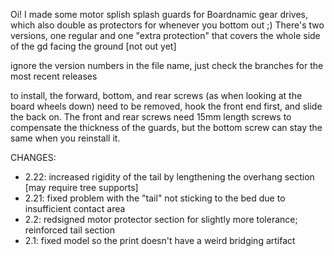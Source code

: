 Oi! I made some motor splish splash guards for Boardnamic gear drives, which also double as protectors for whenever you bottom out ;) 
There's two versions, one regular and one "extra protection" that covers the whole side of the gd facing the ground [not out yet]

ignore the version numbers in the file name, just check the branches for the most recent releases

to install, the forward, bottom, and rear screws (as when looking at the board wheels down) need to be removed, hook the front end first, and slide the back on. The front and rear screws need 15mm length screws to compensate the thickness of the guards, but the bottom screw can stay the same when you reinstall it.

CHANGES:
  - 2.22: increased rigidity of the tail by lengthening the overhang section [may require tree supports]
  - 2.21: fixed problem with the "tail" not sticking to the bed due to insufficient contact area
  - 2.2: redsigned motor protector section for slightly more tolerance; reinforced tail section
  - 2.1: fixed model so the print doesn't have a weird bridging artifact
  

